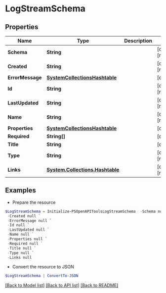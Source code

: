 # LogStreamSchema
## Properties

Name | Type | Description | Notes
------------ | ------------- | ------------- | -------------
**Schema** | **String** |  | [optional] [readonly] 
**Created** | **String** |  | [optional] [readonly] 
**ErrorMessage** | [**SystemCollectionsHashtable**](.md) |  | [optional] 
**Id** | **String** |  | [optional] [readonly] 
**LastUpdated** | **String** |  | [optional] [readonly] 
**Name** | **String** |  | [optional] [readonly] 
**Properties** | [**SystemCollectionsHashtable**](.md) |  | [optional] 
**Required** | **String[]** |  | [optional] 
**Title** | **String** |  | [optional] 
**Type** | **String** |  | [optional] [readonly] 
**Links** | [**System.Collections.Hashtable**](SystemCollectionsHashtable.md) |  | [optional] [readonly] 

## Examples

- Prepare the resource
```powershell
$LogStreamSchema = Initialize-PSOpenAPIToolsLogStreamSchema  -Schema null `
 -Created null `
 -ErrorMessage null `
 -Id null `
 -LastUpdated null `
 -Name null `
 -Properties null `
 -Required null `
 -Title null `
 -Type null `
 -Links null
```

- Convert the resource to JSON
```powershell
$LogStreamSchema | ConvertTo-JSON
```

[[Back to Model list]](../README.md#documentation-for-models) [[Back to API list]](../README.md#documentation-for-api-endpoints) [[Back to README]](../README.md)

